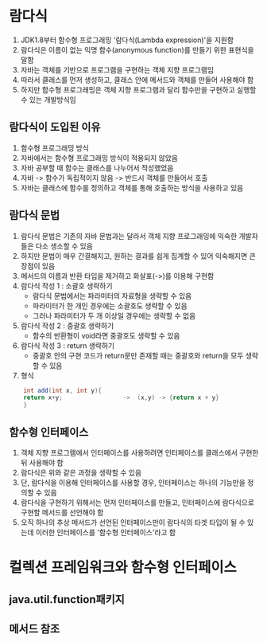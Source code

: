 # 람다식

1. JDK1.8부터 함수형 프로그래밍 '람다식(Lambda expression)'을 지원함
2. 람다식은 이름이 없는 익명 함수(anonymous function)를 만들기 위한 표현식을 말함
3. 자바는 객체를 기반으로 프로그램을 구현하는 객체 지향 프로그램임
4. 따라서 클래스를 먼저 생성하고, 클래스 안에 메서드와 객체를 만들어 사용해야 함
5. 하지만 함수형 프로그래밍은 객체 지향 프로그램과 달리 함수만을 구현하고 실행할 수 있는 개발방식임

## 람다식이 도입된 이유

1. 함수형 프로그래밍 방식
2. 자바에서는 함수형 프로그래밍 방식이 적용되지 않았음
3. 자바 공부할 때 함수는 클래스를 나누어서 작성했었음
4. 자바 -> 함수가 독립적이지 않음 -> 반드시 객체를 만들어서 호출
5. 자바는 클래스에 함수를 정의하고 객체를 통해 호출하는 방식을 사용하고 있음

## 람다식 문법

1. 람다식 문법은 기존의 자바 문법과는 달라서 객체 지향 프로그래밍에 익숙한 개발자들은 다소 생소할 수 있음
2. 하지만 문법이 매우 간결해지고, 원하는 결과를 쉽게 집계할 수 있어 익숙해지면 큰 장점이 있음
3. 메서드의 이름과 반환 타입을 제거하고 화살표(->)를 이용해 구현함
4. 람다식 작성 1 : 소괄호 생략하기
    - 람다식 문법에서는 파라미터의 자료형을 생략할 수 있음
    - 파라미터가 한 개인 경우에는 소괄호도 생략할 수 있음
    - 그러나 파라미터가 두 개 이상일 경우에는 생략할 수 없음
5. 람다식 작성 2 : 중괄호 생략하기
    - 함수의 반환형이 void라면 중괄호도 생략할 수 있음
6. 람다식 작성 3 : return 생략하기
    - 중괄호 안의 구현 코드가 return문만 존재할 때는 중괄호와 return을 모두 생략할 수 있음
7. 형식
```java
    int add(int x, int y){
	return x+y;		            ->	(x,y) -> {return x + y}
	}
```

## 함수형 인터페이스

1. 객체 지향 프로그램에서 인터페이스를 사용하려면 인터페이스를 클래스에서 구현한뒤 사용해야 함
2. 람다식은 위와 같은 과정을 생략할 수 있음
3. 단, 람다식을 이용해 인터페이스를 사용할 경우, 인터페이스는 하나의 기능만을 정의할 수 있음
4. 람다식을 구현하기 위해서는 먼저 인터페이스를 만들고, 인터페이스에 람다식으로 구현할 메서드를 선언해야 함
5. 오직 하나의 추상 메서드가 선언된 인터페이스만이 람다식의 타겟 타입이 될 수 있는데 이러한 인터페이스를 '함수형 인터페이스'라고 함

# 컬렉션 프레임워크와 함수형 인터페이스

## java.util.function패키지

## 메서드 참조